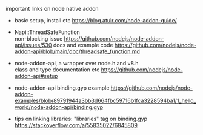 important links on node native addon

* basic setup, install etc
https://blog.atulr.com/node-addon-guide/
  
* Napi::ThreadSafeFunction  
non-blocking issue
https://github.com/nodejs/node-addon-api/issues/530
docs and example code
https://github.com/nodejs/node-addon-api/blob/main/doc/threadsafe_function.md
  
  
* node-addon-api, a wrapper over node.h and v8.h  
class and type documentation etc
https://github.com/nodejs/node-addon-api#setup
* node-addon-api binding.gyp example
https://github.com/nodejs/node-addon-examples/blob/89791944a3bb3d664fbc59716b1fca3228594ba1/1_hello_world/node-addon-api/binding.gyp
  
* tips on linking libraries: "libraries" tag on binding.gyp
https://stackoverflow.com/a/55835022/6845809

